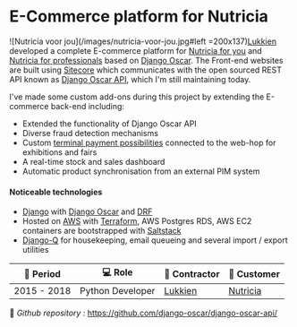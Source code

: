 # E-Commerce platform for Nutricia

![Nutricia voor jou](/images/nutricia-voor-jou.jpg#left =200x137)[Lukkien](http://www.lukkien.nl) developed a complete E-commerce platform for [Nutricia for you](https://www.nutriciavoorjou.nl) and [Nutricia for professionals](https://www.nutriciavoorprofessionals.nl/) based on [Django Oscar](https://github.com/django-oscar/django-oscar). The Front-end websites are built using [Sitecore](https://www.sitecore.com) which communicates with the open sourced REST API known as [Django Oscar API](https://django-oscar-api.readthedocs.io/en/latest/), which I'm still maintaining today.


I've made some custom add-ons during this project by extending the E-commerce back-end including:
- Extended the functionality of Django Oscar API
- Diverse fraud detection mechanisms
- Custom [terminal payment possibilities](https://payplaza.com/nutricia-implements-point2pay/) connected to the web-hop for exhibitions and fairs
- A real-time stock and sales dashboard
- Automatic product synchronisation from an external PIM system


#### Noticeable technologies
- [Django](https://www.djangoproject.com/) with [Django Oscar](https://github.com/django-oscar/django-oscar) and [DRF](https://www.django-rest-framework.org/)
- Hosted on [AWS](https://aws.amazon.com/) with [Terraform](https://www.terraform.io/), AWS Postgres RDS, AWS EC2 containers are bootstrapped with [Saltstack](https://www.saltstack.com/)
- [Django-Q](https://django-q.readthedocs.io/en/latest/) for housekeeping, email queueing and several import / export utilities


| :calendar: Period  | :computer: Role | :office: Contractor                   | :man: Customer               |
| ------------------ | ----------------------- | ------------------------------------- | ------------------------------------------ |
| 2015 - 2018        | Python Developer        | [Lukkien](https://www.lukkien.com/)   | [Nutricia](https://www.nutriciavoorjou.nl) |


 :link: _Github repository_ : https://github.com/django-oscar/django-oscar-api/